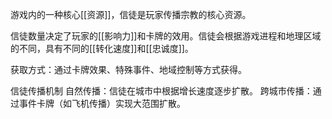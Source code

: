 游戏内的一种核心[[资源]]，信徒是玩家传播宗教的核心资源。

信徒数量决定了玩家的[[影响力]]和卡牌的效用。信徒会根据游戏进程和地理区域的不同，具有不同的[[转化速度]]和[[忠诚度]]。

获取方式：通过卡牌效果、特殊事件、地域控制等方式获得。

信徒传播机制
	自然传播：信徒在城市中根据增长速度逐步扩散。
	跨城市传播：通过事件卡牌（如飞机传播）实现大范围扩散。